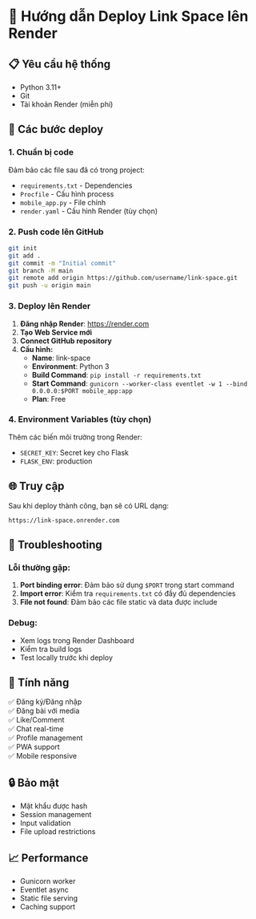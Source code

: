 # 🚀 Hướng dẫn Deploy Link Space lên Render

## 📋 Yêu cầu hệ thống

- Python 3.11+
- Git
- Tài khoản Render (miễn phí)

## 🔧 Các bước deploy

### 1. Chuẩn bị code

Đảm bảo các file sau đã có trong project:
- `requirements.txt` - Dependencies
- `Procfile` - Cấu hình process
- `mobile_app.py` - File chính
- `render.yaml` - Cấu hình Render (tùy chọn)

### 2. Push code lên GitHub

```bash
git init
git add .
git commit -m "Initial commit"
git branch -M main
git remote add origin https://github.com/username/link-space.git
git push -u origin main
```

### 3. Deploy lên Render

1. **Đăng nhập Render**: https://render.com
2. **Tạo Web Service mới**
3. **Connect GitHub repository**
4. **Cấu hình:**
   - **Name**: link-space
   - **Environment**: Python 3
   - **Build Command**: `pip install -r requirements.txt`
   - **Start Command**: `gunicorn --worker-class eventlet -w 1 --bind 0.0.0.0:$PORT mobile_app:app`
   - **Plan**: Free

### 4. Environment Variables (tùy chọn)

Thêm các biến môi trường trong Render:
- `SECRET_KEY`: Secret key cho Flask
- `FLASK_ENV`: production

## 🌐 Truy cập

Sau khi deploy thành công, bạn sẽ có URL dạng:
```
https://link-space.onrender.com
```

## 🔧 Troubleshooting

### Lỗi thường gặp:

1. **Port binding error**: Đảm bảo sử dụng `$PORT` trong start command
2. **Import error**: Kiểm tra `requirements.txt` có đầy đủ dependencies
3. **File not found**: Đảm bảo các file static và data được include

### Debug:

- Xem logs trong Render Dashboard
- Kiểm tra build logs
- Test locally trước khi deploy

## 📱 Tính năng

✅ Đăng ký/Đăng nhập  
✅ Đăng bài với media  
✅ Like/Comment  
✅ Chat real-time  
✅ Profile management  
✅ PWA support  
✅ Mobile responsive  

## 🔒 Bảo mật

- Mật khẩu được hash
- Session management
- Input validation
- File upload restrictions

## 📈 Performance

- Gunicorn worker
- Eventlet async
- Static file serving
- Caching support 